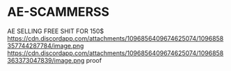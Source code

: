 # AE-SCAMMERSS
AE SELLING FREE SHIT FOR 150$
https://cdn.discordapp.com/attachments/1096856409674625074/1096858357744287784/image.png
https://cdn.discordapp.com/attachments/1096856409674625074/1096858363373047839/image.png
proof
